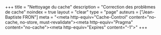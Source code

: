 +++
title = "Nettoyage du cache"
description = "Correction des problèmes de cache"
noindex = true
layout = "clear"
type = "page"
auteurs = ["Jean-Baptiste FRON"]
meta = "<meta http-equiv=\"Cache-Control\" content=\"no-cache, no-store, must-revalidate\"><meta http-equiv=\"Pragma\" content=\"no-cache\"><meta http-equiv=\"Expires\" content=\"-1\">"
+++ 
